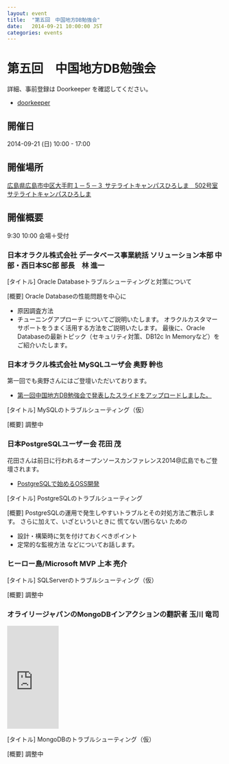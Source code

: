 ```yaml
---
layout: event
title:  "第五回　中国地方DB勉強会"
date:   2014-09-21 10:00:00 JST
categories: events
---
```


# 第五回　中国地方DB勉強会

詳細、事前登録は Doorkeeper を確認してください。

* [doorkeeper](http://dbstudychugoku.doorkeeper.jp/events/14008)

## 開催日

2014-09-21 (日) 10:00 - 17:00

## 開催場所

[広島県広島市中区大手町１－５－３ サテライトキャンパスひろしま　502号室 サテライトキャンパスひろしま](https://www.pu-hiroshima.ac.jp/site/satellite/)

## 開催概要

9:30	10:00	会場＋受付

### 日本オラクル株式会社 データベース事業統括 ソリューション本部 中部・西日本SC部 部長　林 進一
[タイトル]
Oracle Databaseトラブルシューティングと対策について

[概要]
Oracle Databaseの性能問題を中心に
* 原因調査方法
* チューニングアプローチ
についてご説明いたします。
オラクルカスタマーサポートをうまく活用する方法をご説明いたします。
最後に、Oracle Databaseの最新トピック（セキュリティ対策、DB12c In Memoryなど）をご紹介いたします。

### 日本オラクル株式会社 MySQLユーザ会 奥野 幹也
第一回でも奥野さんにはご登壇いただいております。
* [第一回中国地方DB勉強会で発表したスライドをアップロードしました。](http://nippondanji.blogspot.jp/2013/08/db.html)

[タイトル]
MySQLのトラブルシューティング（仮）

[概要]
調整中

### 日本PostgreSQLユーザー会 花田 茂
花田さんは前日に行われるオープンソースカンファレンス2014@広島でもご登壇されます。
* [PostgreSQLで始めるOSS開発](https://www.ospn.jp/osc2014-hiroshima/modules/eguide/event.php?eid=10)

[タイトル]
PostgreSQLのトラブルシューティング

[概要]
PostgreSQLの運用で発生しやすいトラブルとその対処方法ご教示します。
さらに加えて、いざといういときに 慌てない/困らない ための
* 設計・構築時に気を付けておくべきポイント
* 定常的な監視方法
などについてお話します。

### ヒーロー島/Microsoft MVP 上本 亮介 

[タイトル]
SQLServerのトラブルシューティング（仮）

[概要]
調整中

### オライリージャパンのMongoDBインアクションの翻訳者 玉川 竜司
<iframe src="http://rcm-fe.amazon-adsystem.com/e/cm?lt1=_blank&bc1=000000&IS2=1&bg1=FFFFFF&fc1=000000&lc1=0000FF&t=soudai1025-22&o=9&p=8&l=as4&m=amazon&f=ifr&ref=ss_til&asins=4873115906" style="width:120px;height:240px;" scrolling="no" marginwidth="0" marginheight="0" frameborder="0"></iframe>

[タイトル]
MongoDBのトラブルシューティング（仮）

[概要]
調整中
